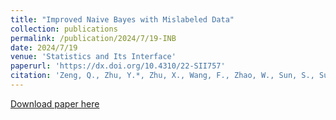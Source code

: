 ```yaml
---
title: "Improved Naive Bayes with Mislabeled Data"
collection: publications
permalink: /publication/2024/7/19-INB
date: 2024/7/19
venue: 'Statistics and Its Interface'
paperurl: 'https://dx.doi.org/10.4310/22-SII757'
citation: 'Zeng, Q., Zhu, Y.*, Zhu, X., Wang, F., Zhao, W., Sun, S., Su, M., and Wang, H. (2024), &quot;Improved Naive Bayes with Mislabeled Data,&quot;  Statistics and Its Interface, 17(3):323-336.'
---
```

[Download paper here](https://dx.doi.org/10.4310/22-SII757)
